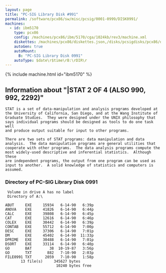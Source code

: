 ```yaml
---
layout: page
title: "PC-SIG Library Disk #991"
permalink: /software/pcx86/sw/misc/pcsig/0001-0999/DISK0991/
machines:
  - id: ibm5170
    type: pcx86
    config: /machines/pcx86/ibm/5170/cga/1024kb/rev3/machine.xml
    diskettes: /machines/pcx86/diskettes.json,/disks/pcsigdisks/pcx86/diskettes.json
    autoGen: true
    autoMount:
      B: "PC-SIG Library Disk 0991"
    autoType: $date\r$time\rB:\rDIR\r
---
```


{% include machine.html id="ibm5170" %}

## Information about "|STAT 2 OF 4 (ALSO 990, 992, 2292)"

    STAT is a set of data-manipulation and analysis programs developed at
    the University of California, San Diego, and at the Wang Institute of
    Graduate Studies.  They were designed under the UNIX philosophy that
    says individual programs should be designed as tools to do one task well
    and produce output suitable for input to other programs.
    
    There are two sets of STAT programs: data manipulation and data
    analysis.  The data manipulation programs are general utilities that
    cooperate with other programs.  The data analysis programs compute the
    most widely-used descriptive and inferential statistics.  Although these
    are independent programs, the output from one program can be used as
    input to another.  A solid knowledge of statistics and computers is
    assumed.

### Directory of PC-SIG Library Disk 0991

     Volume in drive A has no label
     Directory of A:\

    ABUT     EXE     15934   6-14-90   6:39p
    ANOVA    EXE     41826   6-14-90   6:44p
    CALC     EXE     39808   6-14-90   6:45p
    CAT      EXE     12616   6-14-90   6:46p
    COLEX    EXE     30442   6-14-90   6:39p
    CONTAB   EXE     55712   6-14-90   7:00p
    DESC     EXE     37306   6-14-90   7:01p
    DM       EXE     45402   6-14-90  11:33p
    DPRIME   EXE     30488   6-14-90   7:01p
    DSORT    EXE     33114   6-14-90   6:40p
    GO       BAT        38  10-19-87   3:56p
    GO       TXT       882   7-10-90   2:03p
    FILE0991 TXT      2059   7-10-90   1:58p
           13 file(s)     345627 bytes
                           10240 bytes free
